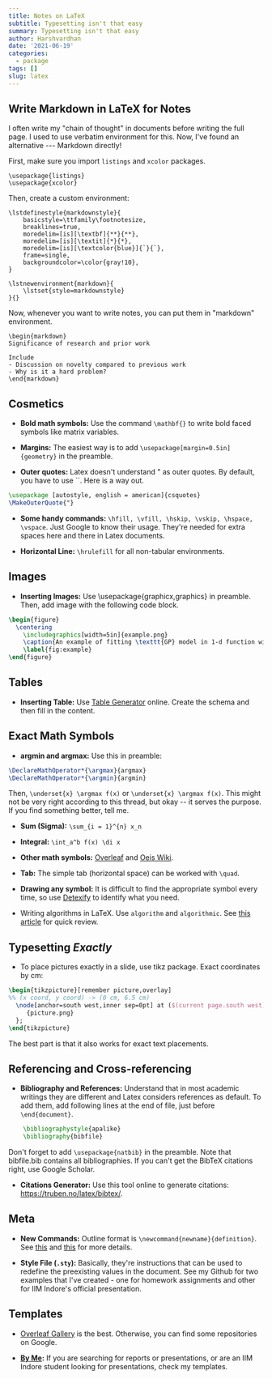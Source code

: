```yaml
---
title: Notes on LaTeX
subtitle: Typesetting isn't that easy
summary: Typesetting isn't that easy
author: Harshvardhan
date: '2021-06-19'
categories:
  - package
tags: []
slug: latex
---
```


## Write Markdown in LaTeX for Notes

I often write my "chain of thought" in documents before writing the full page.
I used to use verbatim environment for this.
Now, I've found an alternative --- Markdown directly!

First, make sure you import `listings` and `xcolor` packages.

```{latex, eval = FALSE}
\usepackage{listings}
\usepackage{xcolor}
```

Then, create a custom environment:

```{latex, eval = FALSE}
\lstdefinestyle{markdownstyle}{
    basicstyle=\ttfamily\footnotesize,
    breaklines=true,
    moredelim=[is][\textbf]{**}{**},
    moredelim=[is][\textit]{*}{*},
    moredelim=[is][\textcolor{blue}]{`}{`},
    frame=single,
    backgroundcolor=\color{gray!10},
}

\lstnewenvironment{markdown}{
    \lstset{style=markdownstyle}
}{}
```

Now, whenever you want to write notes, you can put them in "markdown" environment.

```{latex, eval = FALSE}
\begin{markdown}
Significance of research and prior work

Include
- Discussion on novelty compared to previous work
- Why is it a hard problem?
\end{markdown}
```

## Cosmetics

-   **Bold math symbols:** Use the command `\mathbf{}` to write bold faced symbols like matrix variables.

-   **Margins:** The easiest way is to add `\usepackage[margin=0.5in]{geometry}` in the preamble.

-   **Outer quotes:** Latex doesn't understand " as outer quotes. By default, you have to use \`\`. Here is a way out.

``` latex
\usepackage [autostyle, english = american]{csquotes}
\MakeOuterQuote{"}
```

-   **Some handy commands:** `\hfill, \vfill, \hskip, \vskip, \hspace, \vspace`.
    Just Google to know their usage.
    They're needed for extra spaces here and there in Latex documents.

-   **Horizontal Line:** `\hrulefill` for all non-tabular environments.

## Images

-   **Inserting Images:** Use \usepackage{graphicx,graphics} in preamble. Then, add image with the following code block.

``` latex
\begin{figure}
  \centering
    \includegraphics[width=5in]{example.png}
    \caption{An example of fitting \texttt{GP} model in 1-d function with seven data points.}
    \label{fig:example}
\end{figure}
```

## Tables

-   **Inserting Table:** Use [Table Generator](https://www.tablesgenerator.com) online. Create the schema and then fill in the content.

## Exact Math Symbols

-   **argmin and argmax:** Use this in preamble:

``` latex
\DeclareMathOperator*{\argmax}{argmax}
\DeclareMathOperator*{\argmin}{argmin}
```

Then, `\underset{x} \argmax f(x)` or `\underset{x} \argmax f(x)`.
This might not be very right according to this thread, but okay -- it serves the purpose.
If you find something better, tell me.

-   **Sum (Sigma):** `\sum_{i = 1}^{n} x_n`

-   **Integral:** `\int_a^b f(x) \di x`

-   **Other math symbols:** [Overleaf](https://www.overleaf.com/learn/latex/List_of_Greek_letters_and_math_symbols) and [Oeis Wiki](https://oeis.org/wiki/List_of_LaTeX_mathematical_symbols).

-   **Tab:** The simple tab (horizontal space) can be worked with `\quad`.

-   **Drawing any symbol:** It is difficult to find the appropriate symbol every time, so use [Detexify](http://detexify.kirelabs.org/classify.html) to identify what you need.

-   Writing algorithms in LaTeX.
    Use `algorithm` and `algorithmic`.
    See [this article](https://www.math-linux.com/latex-26/faq/latex-faq/article/how-to-write-algorithm-and-pseudocode-in-latex-usepackage-algorithm-usepackage-algorithmic) for quick review.

## Typesetting *Exactly*

-   To place pictures exactly in a slide, use tikz package. Exact coordinates by cm:

``` latex
\begin{tikzpicture}[remember picture,overlay]
%% (x coord, y coord) -> (0 cm, 6.5 cm)
  \node[anchor=south west,inner sep=0pt] at ($(current page.south west)+(0cm,6.5cm)$) {
     {picture.png}
  };
\end{tikzpicture}
```

The best part is that it also works for exact text placements.

## Referencing and Cross-referencing

-   **Bibliography and References:** Understand that in most academic writings they are different and Latex considers references as default. To add them, add following lines at the end of file, just before `\end{document}`.

``` latex
    \bibliographystyle{apalike}
    \bibliography{bibfile}
```

Don't forget to add `\usepackage{natbib}` in the preamble.
Note that bibfile.bib contains all bibliographies.
If you can't get the BibTeX citations right, use Google Scholar.

-   **Citations Generator:** Use this tool online to generate citations: <https://truben.no/latex/bibtex/>.

## Meta

-   **New Commands:** Outline format is `\newcommand{newname}{definition}`.
    See [this](https://www.overleaf.com/learn/latex/Commands) and [this](https://en.wikibooks.org/wiki/LaTeX/Macros#New_commands) for more details.

-   **Style File (`.sty`):** Basically, they're instructions that can be used to redefine the preexisting values in the document.
    See my Github for two examples that I've created - one for homework assignments and other for IIM Indore's official presentation.

## Templates

-   [Overleaf Gallery](https://www.overleaf.com/gallery/) is the best.
    Otherwise, you can find some repositories on Google.

-   [**By Me**](https://www.harsh17.in/latex-templates/)**:** If you are searching for reports or presentations, or are an IIM Indore student looking for presentations, check my templates.

